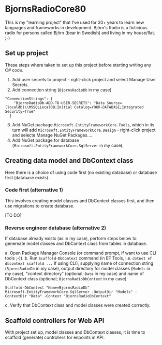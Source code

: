 # BjornsRadioCore80

This is my "learning project" that I've used for 30+ years to learn new languages and frameworks in development. Björn's Radio is a ficticious radio for persons called Björn (bear in Swedish) and living in my house/flat. ;-)

## Set up project

These steps where taken to set up this project before starting writing any C# code.

1. Add user secrets to project - right-click project and select Manage User Secrets.
2. Add connection string (`BjornsRadioDb` in my case).

```
"ConnectionStrings": {
    "BjornsRadioDb-ADD-TO-USER-SECRETS": "Data Source=(localdb)\\MSSQLLocalDB;Initial Catalog=YOUR-DATABASE;Integrated Security=True"
  }
```

3. Add NuGet package `Microsoft.EntityFrameworkCore.Tools`, which in its turn will add `Microsoft.EntityFrameworkCore.Design` - right-click project and selecte Manage NuGet Packages....
4. Add NuGet package for database (`Microsoft.EntityFrameworkCore.SqlServer` in my case).

## Creating data model and DbContext class

Here there is a choice of using code first (no existing database) or database first (database exists).

### Code first (alternative 1)

This involves creating model classes and DbContext classes first, and then use migrations to create database.

[TO DO]

### Reverse engineer database (alternative 2)

If database already exists (as in my case), perform steps below to genereate model classes and DbContext class from tables in database.
 
a. Open Package Manager Console (or command prompt, if want to use CLI tools ;-)).
b. Run `Scaffold-DbContext` command (in EF Tools, i.e. `dotnet ef dbcontext scaffold ...` if using CLI), supplying name of connection string (`BjornsRadioDb` in my case), output directory for model classes (`Models` in my case), "context directory" (optional; `Data` in my case) and name of DbContext class (optional; `BjornsRadioDbContext` in my case).

```
Scaffold-DbContext "Name=BjornsRadioDb" Microsoft.EntityFrameworkCore.SqlServer -OutputDir "Models" -ContextDir "Data" -Context "BjornsRadioDbContext"
```

c. Verify that DbContext class and model classes were created correctly.

## Scaffold controllers for Web API

With project set up, model classes and DbContext classes, it is time to scaffold (generate) controllers for enpoints in API.

